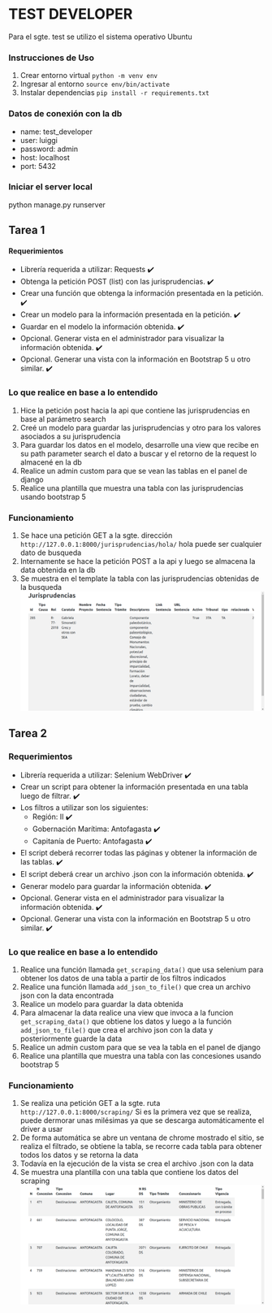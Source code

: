 # TEST DEVELOPER
Para el sgte. test se utilizo el sistema operativo Ubuntu
### Instrucciones de Uso
1. Crear entorno virtual
`python -m venv env`
2. Ingresar al entorno
`source env/bin/activate`
3. Instalar dependencias
`pip install -r requirements.txt`
### Datos de conexión con la db
- name: test_developer
- user: luiggi
- password: admin
- host: localhost
- port: 5432
### Iniciar el server local
python manage.py runserver

## Tarea 1
#### Requerimientos
- Librería requerida a utilizar: Requests :heavy_check_mark:
- Obtenga la petición POST (list) con las jurisprudencias. :heavy_check_mark:
- Crear una función que obtenga la información presentada en la petición. :heavy_check_mark:
- Crear un modelo para la información presentada en la petición. :heavy_check_mark:
- Guardar en el modelo la información obtenida. :heavy_check_mark:
- Opcional. Generar vista en el administrador para visualizar la información obtenida. :heavy_check_mark:
- Opcional. Generar una vista con la información en Bootstrap 5 u otro similar. :heavy_check_mark:

### Lo que realice en base a lo entendido
1. Hice la petición post hacia la api que contiene las jurisprudencias en base al parámetro search
2. Creé un modelo para guardar las jurisprudencias y otro para los valores asociados a su jurisprudencia
3. Para guardar los datos en el modelo, desarrolle una view que recibe en su path parameter search el dato a buscar y el retorno de la request lo almacené en la db
4. Realice un admin custom para que se vean las tablas en el panel de django
5. Realice una plantilla que muestra una tabla con las jurisprudencias usando bootstrap 5

### Funcionamiento
1. Se hace una petición GET a la sgte. dirección
`http://127.0.0.1:8000/jurisprudencias/hola/`
hola puede ser cualquier dato de busqueda
2. Internamente se hace la petición POST a la api y luego se almacena la data obtenida en la db
3. Se muestra en el template la tabla con las jurisprudencias obtenidas de la busqueda
![Tabla con datos de la request](images/tabla_jurisprudencias.png)

## Tarea 2
### Requerimientos
- Librería requerida a utilizar: Selenium WebDriver :heavy_check_mark:
- Crear un script para obtener la información presentada en una tabla luego de filtrar. :heavy_check_mark:
- Los filtros a utilizar son los siguientes:
    - Región: II :heavy_check_mark:
    - Gobernación Marítima: Antofagasta :heavy_check_mark:
    - Capitanía de Puerto: Antofagasta :heavy_check_mark:
- El script deberá recorrer todas las páginas y obtener la información de las tablas. :heavy_check_mark:
- El script deberá crear un archivo .json con la información obtenida. :heavy_check_mark:
- Generar modelo para guardar la información obtenida. :heavy_check_mark:
- Opcional. Generar vista en el administrador para visualizar la información obtenida. :heavy_check_mark:
- Opcional. Generar una vista con la información en Bootstrap 5 u otro similar. :heavy_check_mark:

### Lo que realice en base a lo entendido
1. Realice una función llamada `get_scraping_data()` que usa selenium para obtener los datos de una tabla a partir de los filtros indicados
2. Realice una función llamada `add_json_to_file()` que crea un archivo json con la data encontrada
3. Realice un modelo para guardar la data obtenida
4. Para almacenar la data realice una view que invoca a la funcion `get_scraping_data()` que obtiene los datos y luego a la función `add_json_to_file()` que crea el archivo json con la data y posteriormente guarde la data
5. Realice un admin custom para que se vea la tabla en el panel de django
6. Realice una plantilla que muestra una tabla con las  concesiones usando bootstrap 5

### Funcionamiento
1. Se realiza una petición GET a la sgte. ruta
`http://127.0.0.1:8000/scraping/`
Si es la primera vez que se realiza, puede dermorar unas milésimas ya que se descarga automáticamente el driver a usar
2. De forma automática se abre un ventana de chrome mostrado el sitio, se realiza el filtrado, se obtiene la tabla, se recorre cada tabla para obtener todos los datos y se retorna la data
3. Todavía en la ejecución de la vista se crea el archivo .json con la data
4. Se muestra una plantilla con una tabla que contiene los datos del scraping
![Tabla con las concesiones](images/tabla_concesiones.png)
